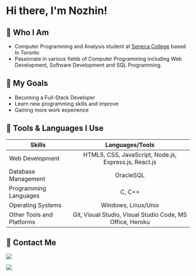 # Hi there, I'm Nozhin!

## :pushpin: Who I Am

* Computer Programming and Analysis student at [Seneca College](https://www.senecacollege.ca/home.html) based In Toronto
* Passionate in various fields of Computer Programming including Web Development, Software Development and SQL Programming.

## :pushpin: My Goals

* Becoming a Full-Stack Developer
* Learn new programming skills and improve
* Gaining more work experience

## :pushpin: Tools & Languages I Use
  
| Skills        | Languages/Tools
| ------------- |:-------------:|
| Web Development        | HTML5, CSS, JavaScript, Node.js, Express.js, React.js
| Database Management      | OracleSQL
| Programming Languages    | C, C++
| Operating Systems | Windows, Linux/Unix
| Other Tools and Platforms | Git, Visual Studio, Visual Studio Code, MS Office, Heroku

## :pushpin: Contact Me

<a href="https://www.linkedin.com/in/nozhin-azarpanah-7510bb210" target="_blank"/><img src="https://camo.githubusercontent.com/a80d00f23720d0bc9f55481cfcd77ab79e141606829cf16ec43f8cacc7741e46/68747470733a2f2f696d672e736869656c64732e696f2f62616467652f4c696e6b6564496e2d3030373742353f7374796c653d666f722d7468652d6261646765266c6f676f3d6c696e6b6564696e266c6f676f436f6c6f723d7768697465"></a>

<a href="mailto:nojinap@email.com"><img src="https://camo.githubusercontent.com/571384769c09e0c66b45e39b5be70f68f552db3e2b2311bc2064f0d4a9f5983b/68747470733a2f2f696d672e736869656c64732e696f2f62616467652f476d61696c2d4431343833363f7374796c653d666f722d7468652d6261646765266c6f676f3d676d61696c266c6f676f436f6c6f723d7768697465"></a>
